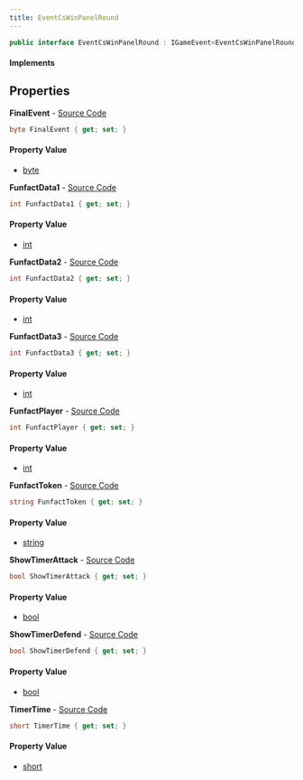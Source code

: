 ```yaml
---
title: EventCsWinPanelRound
---
```


```csharp
public interface EventCsWinPanelRound : IGameEvent<EventCsWinPanelRound>
```

#### Implements

## Properties

**FinalEvent** - [Source Code](https://github.com/swiftly-solution/swiftlys2/blob/master/managed/src/SwiftlyS2.Generated/GameEvents/Interfaces/EventCsWinPanelRound.cs#L37)

```csharp
byte FinalEvent { get; set; }
```

#### Property Value

- [byte](https://learn.microsoft.com/dotnet/api/system.byte)

**FunfactData1** - [Source Code](https://github.com/swiftly-solution/swiftlys2/blob/master/managed/src/SwiftlyS2.Generated/GameEvents/Interfaces/EventCsWinPanelRound.cs#L52)

```csharp
int FunfactData1 { get; set; }
```

#### Property Value

- [int](https://learn.microsoft.com/dotnet/api/system.int32)

**FunfactData2** - [Source Code](https://github.com/swiftly-solution/swiftlys2/blob/master/managed/src/SwiftlyS2.Generated/GameEvents/Interfaces/EventCsWinPanelRound.cs#L57)

```csharp
int FunfactData2 { get; set; }
```

#### Property Value

- [int](https://learn.microsoft.com/dotnet/api/system.int32)

**FunfactData3** - [Source Code](https://github.com/swiftly-solution/swiftlys2/blob/master/managed/src/SwiftlyS2.Generated/GameEvents/Interfaces/EventCsWinPanelRound.cs#L62)

```csharp
int FunfactData3 { get; set; }
```

#### Property Value

- [int](https://learn.microsoft.com/dotnet/api/system.int32)

**FunfactPlayer** - [Source Code](https://github.com/swiftly-solution/swiftlys2/blob/master/managed/src/SwiftlyS2.Generated/GameEvents/Interfaces/EventCsWinPanelRound.cs#L47)

```csharp
int FunfactPlayer { get; set; }
```

#### Property Value

- [int](https://learn.microsoft.com/dotnet/api/system.int32)

**FunfactToken** - [Source Code](https://github.com/swiftly-solution/swiftlys2/blob/master/managed/src/SwiftlyS2.Generated/GameEvents/Interfaces/EventCsWinPanelRound.cs#L42)

```csharp
string FunfactToken { get; set; }
```

#### Property Value

- [string](https://learn.microsoft.com/dotnet/api/system.string)

**ShowTimerAttack** - [Source Code](https://github.com/swiftly-solution/swiftlys2/blob/master/managed/src/SwiftlyS2.Generated/GameEvents/Interfaces/EventCsWinPanelRound.cs#L25)

```csharp
bool ShowTimerAttack { get; set; }
```

#### Property Value

- [bool](https://learn.microsoft.com/dotnet/api/system.boolean)

**ShowTimerDefend** - [Source Code](https://github.com/swiftly-solution/swiftlys2/blob/master/managed/src/SwiftlyS2.Generated/GameEvents/Interfaces/EventCsWinPanelRound.cs#L20)

```csharp
bool ShowTimerDefend { get; set; }
```

#### Property Value

- [bool](https://learn.microsoft.com/dotnet/api/system.boolean)

**TimerTime** - [Source Code](https://github.com/swiftly-solution/swiftlys2/blob/master/managed/src/SwiftlyS2.Generated/GameEvents/Interfaces/EventCsWinPanelRound.cs#L30)

```csharp
short TimerTime { get; set; }
```

#### Property Value

- [short](https://learn.microsoft.com/dotnet/api/system.int16)

